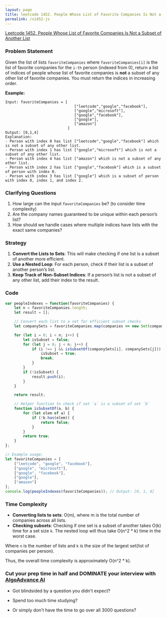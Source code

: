 ```yaml
---
layout: page
title: leetcode 1452. People Whose List of Favorite Companies Is Not a Subset of Another List
permalink: /s1452-js
---
```

[Leetcode 1452. People Whose List of Favorite Companies Is Not a Subset of Another List](https://algoadvance.github.io/algoadvance/l1452)
### Problem Statement

Given the list of lists `favoriteCompanies` where `favoriteCompanies[i]` is the list of favorite companies for the `i-th` person (indexed from 0), return a list of indices of people whose list of favorite companies is **not** a subset of any other list of favorite companies. You must return the indices in increasing order.

**Example:**
```plaintext
Input: favoriteCompanies = [
                               ["leetcode","google","facebook"], 
                               ["google","microsoft"], 
                               ["google","facebook"], 
                               ["google"], 
                               ["amazon"]
                            ]
Output: [0,1,4]
Explanation: 
- Person with index 0 has list ["leetcode","google","facebook"] which is not a subset of any other list.
- Person with index 1 has list ["google","microsoft"] which is not a subset of any other list.
- Person with index 4 has list ["amazon"] which is not a subset of any other list.
- Person with index 2 has list ["google","facebook"] which is a subset of person with index 0.
- Person with index 3 has list ["google"] which is a subset of person with index 0, index 1, and index 2.
```

### Clarifying Questions
1. How large can the input `favoriteCompanies` be? (to consider time complexity)
2. Are the company names guaranteed to be unique within each person’s list?
3. How should we handle cases where multiple indices have lists with the exact same companies?

### Strategy
1. **Convert the Lists to Sets**: This will make checking if one list is a subset of another more efficient.
2. **Use a Nested Loop**: For each person, check if their list is a subset of another person’s list.
3. **Keep Track of Non-Subset Indices**: If a person’s list is not a subset of any other list, add their index to the result.

### Code
```javascript
var peopleIndexes = function(favoriteCompanies) {
    let n = favoriteCompanies.length;
    let result = [];

    // Convert each list to a set for efficient subset checks
    let companySets = favoriteCompanies.map(companies => new Set(companies));

    for (let i = 0; i < n; i++) {
        let isSubset = false;
        for (let j = 0; j < n; j++) {
            if (i !== j && isSubsetOf(companySets[i], companySets[j])) {
                isSubset = true;
                break;
            }
        }
        if (!isSubset) {
            result.push(i);
        }
    }

    return result;

    // Helper function to check if set `a` is a subset of set `b`
    function isSubsetOf(a, b) {
        for (let elem of a) {
            if (!b.has(elem)) {
                return false;
            }
        }
        return true;
    }
};

// Example usage:
let favoriteCompanies = [
    ["leetcode", "google", "facebook"],
    ["google", "microsoft"],
    ["google", "facebook"],
    ["google"],
    ["amazon"]
];
console.log(peopleIndexes(favoriteCompanies)); // Output: [0, 1, 4]
```

### Time Complexity
- **Converting lists to sets**: O(m), where m is the total number of companies across all lists.
- **Checking subsets**: Checking if one set is a subset of another takes O(k) time for a set size `k`. The nested loop will thus take O(n^2 * k) time in the worst case.
  
Where `n` is the number of lists and `k` is the size of the largest set(list of companies per person).

Thus, the overall time complexity is approximately O(n^2 * k).


### Cut your prep time in half and DOMINATE your interview with [AlgoAdvance AI](https://algoAdvance.com)

- Got blindsided by a question you didn't expect?

- Spend too much time studying?

- Or simply don't have the time to go over all 3000 questions?

